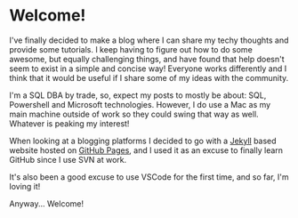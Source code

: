 # Welcome!
I've finally decided to make a blog where I can share my techy thoughts and provide some tutorials. I keep having to figure out how to do some awesome, but equally challenging things, and have found that help doesn't seem to exist in a simple and concise way! Everyone works differently and I think that it would be useful if I share some of my ideas with the community. 

I'm a SQL DBA by trade, so, expect my posts to mostly be about: SQL, Powershell and Microsoft technologies. However, I do use a Mac as my main machine outside of work so they could swing that way as well. Whatever is peaking my interest!

When looking at a blogging platforms I decided to go with a [Jekyll](https://jekyllrb.com/) based website hosted on [GitHub Pages](https://pages.github.com/), and I used it as an excuse to finally learn GitHub since I use SVN at work.

It's also been a good excuse to use VSCode for the first time, and so far, I'm loving it!

Anyway... Welcome!
